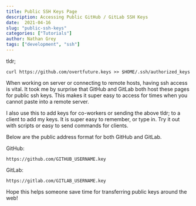 ```yaml
---
title: Public SSH Keys Page
description: Accessing Public GitHub / GitLab SSH Keys
date:  2021-04-16
slug: "public-ssh-keys"
categories: ["Tutorials"]
author: Nathan Grey
tags: ["development", "ssh"]
---
```


tldr;
```
curl https://github.com/overtfuture.keys >> $HOME/.ssh/authorized_keys
```

When working on server or connecting to remote hosts, having ssh access is vital. It took me by surprise that GitHub and GitLab both host these pages for public ssh keys. This makes it super easy to access for times when you cannot paste into a remote server.

I also use this to add keys for co-workers or sending the above tldr; to a client to add my keys. It is super easy to remember, or type in. Try it out with scripts or easy to send commands for clients.

Below are the public address format for both GitHub and GitLab.

GitHub: 
```
https://github.com/GITHUB_USERNAME.key
```

GitLab:
```
https://gitlab.com/GITLAB_USERNAME.key
```

Hope this helps someone save time for transferring public keys around the web!

